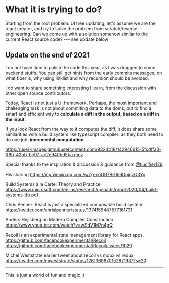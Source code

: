 # What it is trying to do?

Starting from the root problem: UI tree updating, let's assume we are the react creator, and try to solve the problem from scratch/reverse engineering.
Can we come up with a solution somehow similar to the current React source code? --- see update below


## Update on the end of 2021
I do not have time to polish the code this year, as I was dragged to some backend stuffs. You can still get hints from the early commits messages, on what fiber is, why using linklist and why recursion should be avoided.

I do want to share something interesting I learn, from the discussion with other open source contributors.

Today, React is not just a UI framework. Perhaps, the most important and challenging task is not about commiting data to the doms, but to find a smart and efficient way to __calculate a diff in the output, based on a diff in the input__.

If you look React from the way to it computes the diff, it does share some similarities with a build system like typescript compiler: as they both need to do one job: __incremental computation__.


https://user-images.githubusercontent.com/9324418/142946615-5fcdffa3-ff8b-42bb-be07-ac2e940bd5ba.mov

Special thanks to the inspiration & discussion & guidance from [@Lucifier129](https://github.com/Lucifier129)

His sharing https://mp.weixin.qq.com/s/Zg-snOR7BG6l6DojqzO3Yg

Build Systems à la Carte: Theory and Practice
https://www.microsoft.com/en-us/research/uploads/prod/2020/04/build-systems-jfp.pdf

Chris Penner: React is just a specialized composable build system!
https://twitter.com/chrislpenner/status/1374159447577161731

Anders Hejlsberg on Modern Compiler Construction
https://www.youtube.com/watch?v=wSdV1M7n4gQ

Recoil is an experimental state management library for React apps.
https://github.com/facebookexperimental/Recoil
https://github.com/facebookexperimental/Recoil/issues/1020

Michel Weststrate earlier tweet about recoil vs mobx vs redux
https://twitter.com/mweststrate/status/1261369870152871937?s=20

---

This is just a world of fun and magic :)
